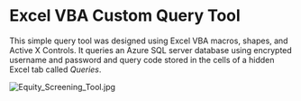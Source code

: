# Excel VBA Custom Query Tool

This simple query tool was designed using Excel VBA macros, shapes, and Active X Controls. It queries an Azure SQL server database using encrypted username and password and query code stored in the cells of a hidden Excel tab called *Queries*.

![Equity_Screening_Tool.jpg](https://github.com/danvuk567/Excel_VBA-Useful-Custom-Functions/blob/main/images/Equity_Screening_Tool.jpg?raw=true)
